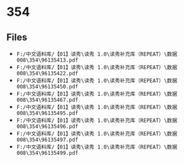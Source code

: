 # 354

## Files

- `F:/中文语料库/【01】读秀\读秀 1.0\读秀补充库（REPEAT）\数据008\354\96135413.pdf`
- `F:/中文语料库/【01】读秀\读秀 1.0\读秀补充库（REPEAT）\数据008\354\96135422.pdf`
- `F:/中文语料库/【01】读秀\读秀 1.0\读秀补充库（REPEAT）\数据008\354\96135450.pdf`
- `F:/中文语料库/【01】读秀\读秀 1.0\读秀补充库（REPEAT）\数据008\354\96135467.pdf`
- `F:/中文语料库/【01】读秀\读秀 1.0\读秀补充库（REPEAT）\数据008\354\96135495.pdf`
- `F:/中文语料库/【01】读秀\读秀 1.0\读秀补充库（REPEAT）\数据008\354\96135496.pdf`
- `F:/中文语料库/【01】读秀\读秀 1.0\读秀补充库（REPEAT）\数据008\354\96135497.pdf`
- `F:/中文语料库/【01】读秀\读秀 1.0\读秀补充库（REPEAT）\数据008\354\96135499.pdf`
